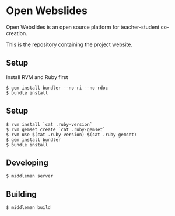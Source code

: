 # Open Webslides

Open Webslides is an open source platform for teacher-student co-creation.

This is the repository containing the project website.

## Setup

Install RVM and Ruby first

```
$ gem install bundler --no-ri --no-rdoc
$ bundle install
```

## Setup

```
$ rvm install `cat .ruby-version`
$ rvm gemset create `cat .ruby-gemset`
$ rvm use $(cat .ruby-version)-$(cat .ruby-gemset)
$ gem install bundler
$ bundle install
```

## Developing

```
$ middleman server
```

## Building

```
$ middleman build
```
